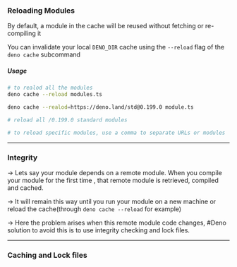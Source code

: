 
### Reloading Modules

By default, a module in the cache will be reused without fetching or re-compiling it

You can invalidate your local `DENO_DIR` cache using the `--reload` flag of the `deno cache` subcommand

##### Usage
```bash
# to realod all the modules
deno cache --reload modules.ts 
```

```bash
deno cache --realod=https://deno.land/std@0.199.0 module.ts

# reload all /0.199.0 standard modules

# to reload specific modules, use a comma to separate URLs or modules
```

---

### Integrity

-> Lets say your module depends on a remote module. When you compile your module for the first time , that remote module is retrieved, compiled and cached.

-> It will remain this way until you run your module on a new machine or reload the cache(through `deno cache --reload` for example)

-> Here the problem arises when this remote module code changes, #Deno solution to avoid this is to use integrity checking and lock files.

---
### Caching and Lock files
